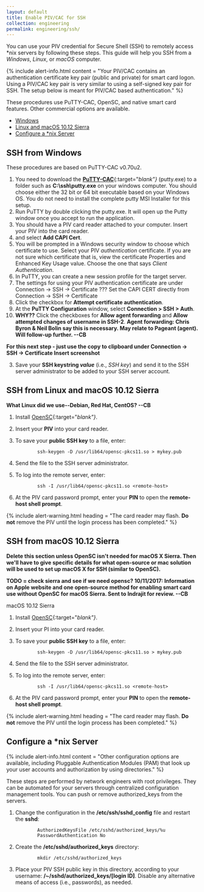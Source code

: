 ```yaml
---
layout: default
title: Enable PIV/CAC for SSH
collection: engineering
permalink: engineering/ssh/
---
```


You can use your PIV credential for Secure Shell (SSH) to remotely access *nix servers by following these steps. This guide will help you SSH from a _Windows_, _Linux_, or _macOS_ computer.   

{% include alert-info.html content = "Your PIV/CAC contains an authentication certificate key pair (public and private) for smart card logon. Using a PIV/CAC key pair is very similar to using a self-signed key pair for SSH. The setup below is meant for PIV/CAC based authentication." %}

These procedures use PuTTY-CAC, OpenSC, and native smart card features. Other commercial options are available.    

- [Windows](#ssh-from-windows) 
- [Linux and macOS 10.12 Sierra](#ssh-from-linux-and-macos-10.12-sierra)
- [Configure a *nix Server](#configure-a-*nix-server)

## SSH from Windows

These procedures are based on PuTTY-CAC v0.70u2.

1. You need to download the [**PuTTY-CAC**](https://www.github.com/NoMoreFood/putty-cac/releases){:target="_blank"}_ (putty.exe) to a folder such as **C:\ssh\putty.exe** on your windows computer. You should choose either the 32 bit or 64 bit executable based on your Windows OS. You do not need to install the complete putty MSI Installer for this setup.
1. Run PuTTY by double clicking the putty.exe. It will open up the Putty window once you accept to run the application.
1. You should have a PIV card reader attached to your computer. Insert your PIV into the card reader.
1. and select **Add CAPI Cert**.
1. You will be prompted in a Windows security window to choose which certificate to use. Select your PIV _authentication_ certificate.  If you are not sure which certificate that is, view the certificate Properties and Enhanced Key Usage value.  Choose the one that says _Client Authentication_. 
1. In PuTTY, you can create a new session profile for the target server.  
1. The settings for using your PIV authentication certificate are under Connection -> SSH -> Certificate
??? Set the CAPI CERT directly from Connection -> SSH -> Certificate
1. Click the checkbox for **Attempt certificate authentication**.
1. At the **PuTTY Configuration** window, select **Connection &gt; SSH &gt; Auth**. 
1. **WHY??** Click the checkboxes for **Allow agent forwarding** and **Allow attempted changes of username in SSH-2**. **Agent forwarding:  Chris Byron & Neil Bolin say this is necessary. May relate to Pageant (agent). Will follow-up further. --CB**

**For this next step - just use the copy to clipboard under Connection -> SSH -> Certificate
Insert screenshot**

3. Save your **SSH keystring&nbsp;_value_** (i.e., _SSH key_) and send it to the SSH server administrator to be added to your SSH server account. 

## SSH from Linux and macOS 10.12 Sierra 

**What Linux did we use--Debian, Red Hat, CentOS? --CB**

<!--Do we need to say which Linux and UNIX we are using?  The Linux and macOS X 10.12 Sierra procedures here are identical, as LaChelle pointed out. Rather than having 2 identical, consecutive procedures, use one procedure for both Linux and macOS X 10.12 Sierra--unless we don't need OpenSC for macOS? Can we use a title like "Linux-Based Systems" (which would include Mac)?  We could say these are based on macOS 10.12 Sierra.  What Linux system did Chunde use to test the Linux procedure?-->

1. Install [OpenSC](https://www.github.com/OpenSC/OpenSC/wiki/Download-latest-OpenSC-stable-release){:target="_blank"}_.
1. Insert your **PIV** into your card reader.
1. To save your **public SSH key** to a file, enter:

    ```
			ssh-keygen -D /usr/lib64/opensc-pkcs11.so > mykey.pub
    ```  

1. Send the file to the SSH server administrator.
1. To log into the remote server, enter:

    ```
			ssh -I /usr/lib64/opensc-pkcs11.so <remote-host>
    ```    

3. At the PIV card password prompt, enter your **PIN** to open the **remote-host shell prompt**.

{% include alert-warning.html heading = "The card reader may flash. **Do not** remove the PIV until the login process has been completed." %} 



## SSH from macOS 10.12 Sierra 

**Delete this section unless OpenSC isn't needed for macOS X Sierra. Then we'll have to give specific details for what open-source or mac solution will be used to set up macOS X for SSH (similar to OpenSC).**

**TODO = check sierra and see if we need opensc? 10/11/2017: Information on Apple website and one open-source method for enabling smart card use without OpenSC for macOS Sierra. Sent to Indrajit for review. --CB**

macOS 10.12 Sierra 
  
1. Install [OpenSC](https://www.github.com/OpenSC/OpenSC/wiki/Download-latest-OpenSC-stable-release){:target="_blank"}_.
1. Insert your PI into your card reader.
1. To save your **public SSH key** to a file, enter:

    ```
			ssh-keygen -D /usr/lib64/opensc-pkcs11.so > mykey.pub
    ```  

1. Send the file to the SSH server administrator.
1. To log into the remote server, enter:

    ```
			ssh -I /usr/lib64/opensc-pkcs11.so <remote-host>
    ```    

1. At the PIV card password prompt, enter your **PIN** to open the **remote-host shell prompt**.

{% include alert-warning.html heading = "The card reader may flash. **Do not** remove the PIV until the login process has been completed." %}

## Configure a *nix Server

<!--Read procedures for accessing remote server and they say you need to have an SSH daemon installed on the remote server. Not in our procedures. Is this needed?-->

{% include alert-info.html content = "Other configuration options are available, including Pluggable Authentication Modules (PAM) that look up your user accounts and authorization by using directories." %}

<!--Since these procedures are for network engineers, we don't need to say this?-->These steps are performed by network engineers with root privileges. They can be automated for your servers through centralized configuration management tools. You can push or remove authorized_keys from the servers. 

1. Change the configuration in the **/etc/ssh/sshd_config** file and restart the **sshd**:

    ```
			AuthorizedKeysFile /etc/sshd/authorized_keys/%u  
			PasswordAuthentication No
    ```

1. Create the **/etc/sshd/authorized_keys** directory:

    ```
			mkdir /etc/sshd/authorized_keys
    ```

1. Place your PIV SSH public key in this directory, according to your username: **/~/sshd/authorized_keys/[login ID]**. Disable any alternative means of access (i.e., passwords), as needed.
   
